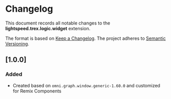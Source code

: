 # Changelog

This document records all notable changes to the **lightspeed.trex.logic.widget** extension.

The format is based on [Keep a Changelog](https://keepachangelog.com). The project adheres to [Semantic Versioning](https://semver.org).

## [1.0.0]
### Added
- Created based on `omni.graph.window.generic-1.60.0` and customized for Remix Components
